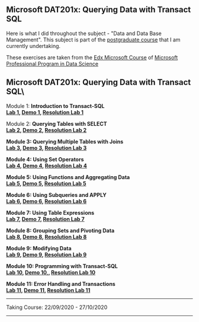 ## Microsoft DAT201x: Querying Data with Transact SQL

Here is what I did throughout the subject - "Data and Data Base Management". This subject is part of the [postgraduate course](https://www.idefe.pt/cursos/DSBA)  that I am currently undertaking.

These exercises are taken from the [Edx Microsoft Course](https://courses.edx.org/courses/course-v1:Microsoft+DAT201x+1T2018a/course/) of [Microsoft Professional Program in Data Science](https://www.edx.org/microsoft-professional-program-data-science)
<br/>
## Microsoft DAT201x: Querying Data with Transact SQL\

Module 1: **Introduction to Transact-SQL  
[Lab 1](https://github.com/stcoimbra/Querying-Data-with-T-SQL/blob/main/Lab01_ProjectFunctions.pdf), 
[Demo 1](https://github.com/stcoimbra/Querying-Data-with-T-SQL/tree/main/Mod01_Demos), 
[Resolution Lab 1](https://github.com/stcoimbra/Querying-Data-with-T-SQL/blob/main/Resolution_LAB1.sql)**

Module 2: **Querying Tables with SELECT  
[Lab 2](https://github.com/stcoimbra/Querying-Data-with-T-SQL/blob/main/Lab02_Project.pdf), 
[Demo 2](https://github.com/stcoimbra/Querying-Data-with-T-SQL/tree/main/Mod02_Demos), 
[Resolution Lab 2](https://github.com/stcoimbra/Querying-Data-with-T-SQL/blob/main/Resolution_LAB2.sql)**

**Module 3: **Querying Multiple Tables with Joins  
[Lab 3](https://github.com/stcoimbra/Querying-Data-with-T-SQL/blob/main/Lab03_JoinsOuter.pdf), 
[Demo 3](https://github.com/stcoimbra/Querying-Data-with-T-SQL/tree/main/Mod03_Demos), 
[Resolution Lab 3](https://github.com/stcoimbra/Querying-Data-with-T-SQL/blob/main/Resolution_LAB3.sql)****

****Module 4: **Using Set Operators  
[Lab 4](https://github.com/stcoimbra/Querying-Data-with-T-SQL/blob/main/Lab04_Union.pdf), 
[Demo 4](https://github.com/stcoimbra/Querying-Data-with-T-SQL/tree/main/Mod04_Demos), 
[Resolution Lab 4](https://github.com/stcoimbra/Querying-Data-with-T-SQL/blob/main/Resolution_LAB4.sql)******

******Module 5: **Using Functions and Aggregating Data  
[Lab 5](https://github.com/stcoimbra/Querying-Data-with-T-SQL/blob/main/Lab05_functions_groupBy.pdf), 
[Demo 5](https://github.com/stcoimbra/Querying-Data-with-T-SQL/tree/main/Mod05_Demos), 
[Resolution Lab 5](https://github.com/stcoimbra/Querying-Data-with-T-SQL/blob/main/Resolution_LAB5.sql)********

******Module 6: **Using Subqueries and APPLY  
[Lab 6](https://github.com/stcoimbra/Querying-Data-with-T-SQL/blob/main/Lab06_Subqueries.pdf), 
[Demo 6](https://github.com/stcoimbra/Querying-Data-with-T-SQL/tree/main/Mod06_Demos), 
[Resolution Lab 6](https://github.com/stcoimbra/Querying-Data-with-T-SQL/blob/main/Resolution_LAB6.sql)********

******Module 7: **Using Table Expressions  
[Lab 7](https://github.com/stcoimbra/Querying-Data-with-T-SQL/blob/main/Lab07.pdf), 
[Demo 7](https://github.com/stcoimbra/Querying-Data-with-T-SQL/tree/main/Mod07_Demos), 
[Resolution Lab 7](https://github.com/stcoimbra/Querying-Data-with-T-SQL/blob/main/Resolution_LAB7.sql)********

******Module 8: **Grouping Sets and Pivoting Data  
[Lab 8](https://github.com/stcoimbra/Querying-Data-with-T-SQL/blob/main/Lab08_GroupBy.pdf), 
[Demo 8](https://github.com/stcoimbra/Querying-Data-with-T-SQL/tree/main/Mod08_Demos), 
[Resolution Lab 8](https://github.com/stcoimbra/Querying-Data-with-T-SQL/blob/main/Resolution_LAB8.sql)********

******Module 9: **Modifying Data  
[Lab 9](https://github.com/stcoimbra/Querying-Data-with-T-SQL/blob/main/Lab09_IUD.pdf), 
[Demo 9](https://github.com/stcoimbra/Querying-Data-with-T-SQL/tree/main/Mod09_Demos), 
[Resolution Lab 9](https://github.com/stcoimbra/Querying-Data-with-T-SQL/blob/main/Resolution_LAB9.sql)********

******Module 10: **Programming with Transact-SQL  
[Lab 10](https://github.com/stcoimbra/Querying-Data-with-T-SQL/blob/main/Lab10.pdf), 
[Demo 10,](https://github.com/stcoimbra/Querying-Data-with-T-SQL/tree/main/Mod10_Demos), 
[Resolution Lab 10](https://github.com/stcoimbra/Querying-Data-with-T-SQL/blob/main/Resolution_LAB10.sql)********

******Module 11: **Error Handling and Transactions  
[Lab 11](https://github.com/stcoimbra/Querying-Data-with-T-SQL/blob/main/Lab11.pdf), 
[Demo 11](https://github.com/stcoimbra/Querying-Data-with-T-SQL/tree/main/Mod11_Demos), 
[Resolution Lab 11](https://github.com/stcoimbra/Querying-Data-with-T-SQL/blob/main/Resolution_LAB11.sql)********

******

Taking Course: 22/09/2020 - 27/10/2020

********
